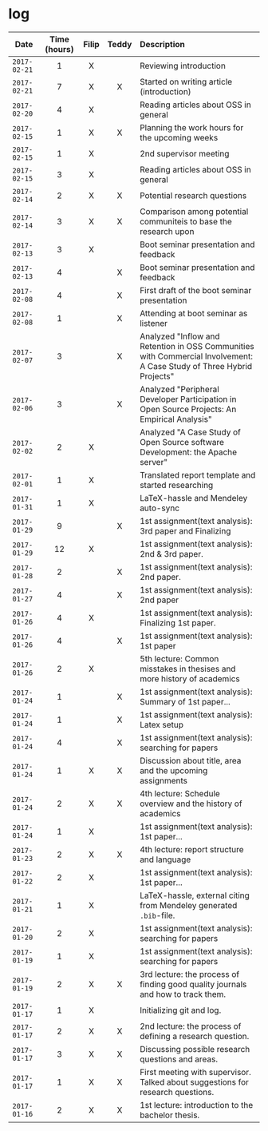 # log

| Date | Time (hours) | Filip | Teddy | Description |
| ---- |:------------:|:-----:|:-----:|:----------- |
|`2017-02-21`|1|X||Reviewing introduction|
|`2017-02-21`|7|X|X|Started on writing article (introduction)|
|`2017-02-20`|4|X||Reading articles about OSS in general|
|`2017-02-15`|1|X|X|Planning the work hours for the upcoming weeks|
|`2017-02-15`|1|X||2nd supervisor meeting|
|`2017-02-15`|3|X||Reading articles about OSS in general|
|`2017-02-14`|2|X|X|Potential research questions|
|`2017-02-14`|3|X|X|Comparison among potential communiteis to base the research upon|
|`2017-02-13`|3|X||Boot seminar presentation and feedback|
|`2017-02-13`|4||X|Boot seminar presentation and feedback|
|`2017-02-08`|4||X|First draft of the boot seminar presentation|
|`2017-02-08`|1||X|Attending at boot seminar as listener|
|`2017-02-07`|3||X|Analyzed "Inflow and Retention in OSS Communities with Commercial Involvement: A Case Study of Three Hybrid Projects"|
|`2017-02-06`|3||X|Analyzed "Peripheral Developer Participation in Open Source Projects: An Empirical Analysis"|
|`2017-02-02`|2|X||Analyzed "A Case Study of Open Source software Development: the Apache server"|
|`2017-02-01`|1|X||Translated report template and started researching|
|`2017-01-31`|1|X||LaTeX-hassle and Mendeley auto-sync|
|`2017-01-29`|9||X|1st assignment(text analysis): 3rd paper and Finalizing|
|`2017-01-29`|12|X||1st assignment(text analysis): 2nd & 3rd paper.|
|`2017-01-28`|2||X|1st assignment(text analysis): 2nd paper.|
|`2017-01-27`|4||X|1st assignment(text analysis): 2nd paper|
|`2017-01-26`|4|X||1st assignment(text analysis): Finalizing 1st paper.|
|`2017-01-26`|4||X|1st assignment(text analysis): 1st paper|
|`2017-01-26`|2|X||5th lecture: Common misstakes in thesises and more history of academics|
|`2017-01-24`|1||X|1st assignment(text analysis): Summary of 1st paper...|
|`2017-01-24`|1||X|1st assignment(text analysis): Latex setup|
|`2017-01-24`|4||X|1st assignment(text analysis): searching for papers|
|`2017-01-24`|1|X|X|Discussion about title, area and the upcoming assignments|
|`2017-01-24`|2|X|X|4th lecture: Schedule overview and the history of academics|
|`2017-01-24`|1|X||1st assignment(text analysis): 1st paper...|
|`2017-01-23`|2|X|X|4th lecture: report structure and language|
|`2017-01-22`|2|X||1st assignment(text analysis): 1st paper...|
|`2017-01-21`|1|X||LaTeX-hassle, external citing from Mendeley generated `.bib`-file.|
|`2017-01-20`|2|X||1st assignment(text analysis): searching for papers|
|`2017-01-19`|1|X||1st assignment(text analysis): searching for papers|
|`2017-01-19`|2|X|X|3rd lecture: the process of finding good quality journals and how to track them.|
|`2017-01-17`|1|X||Initializing git and log.|
|`2017-01-17`|2|X|X|2nd lecture: the process of defining a research question.|
|`2017-01-17`|3|X|X|Discussing possible research questions and areas.|
|`2017-01-17`|1|X|X|First meeting with supervisor. Talked about suggestions for research questions.|
|`2017-01-16`|2|X|X|1st lecture: introduction to the bachelor thesis.|
